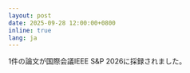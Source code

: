 ```yaml
---
layout: post
date: 2025-09-28 12:00:00+0800
inline: true
lang: ja
---
```


1件の論文が国際会議IEEE S&P 2026に採録されました。